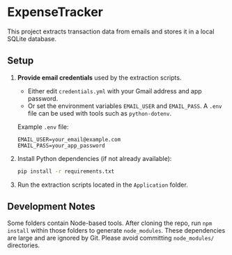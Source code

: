# ExpenseTracker

This project extracts transaction data from emails and stores it in a local SQLite database.

## Setup

1. **Provide email credentials** used by the extraction scripts.
   - Either edit `credentials.yml` with your Gmail address and app password.
   - Or set the environment variables `EMAIL_USER` and `EMAIL_PASS`. A `.env` file can be used with tools such as `python-dotenv`.

   Example `.env` file:
   ```
   EMAIL_USER=your_email@example.com
   EMAIL_PASS=your_app_password
   ```

2. Install Python dependencies (if not already available):
   ```bash
   pip install -r requirements.txt
   ```

3. Run the extraction scripts located in the `Application` folder.

## Development Notes

Some folders contain Node-based tools. After cloning the repo, run `npm install`
within those folders to generate `node_modules`. These dependencies are large
and are ignored by Git. Please avoid committing `node_modules/` directories.

